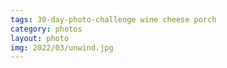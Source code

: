 ```yaml
---
tags: 30-day-photo-challenge wine cheese porch
category: photos
layout: photo
img: 2022/03/unwind.jpg
---
```

